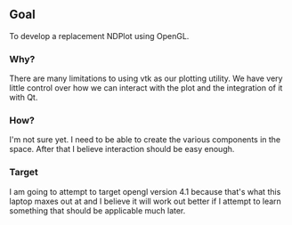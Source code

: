 ## Goal

To develop a replacement NDPlot using OpenGL.


### Why?

There are many limitations to using vtk as our plotting utility. We have very
little control over how we can interact with the plot and the integration of it
with Qt.

### How?

I'm not sure yet. I need to be able to create the various components in the
space. After that I believe interaction should be easy enough.

### Target

I am going to attempt to target opengl version 4.1 because that's what this
laptop maxes out at and I believe it will work out better if I attempt to learn
something that should be applicable much later.

